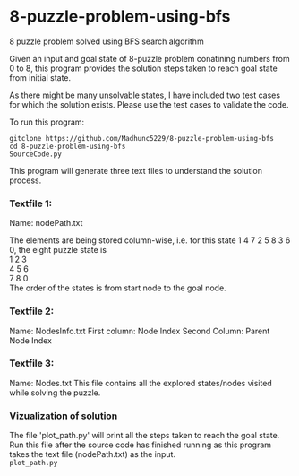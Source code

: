 # 8-puzzle-problem-using-bfs
8 puzzle problem solved using BFS search algorithm

Given an input and goal state of 8-puzzle problem conatining numbers from 0 to 8, this program provides the solution steps taken to reach goal state from initial state.

As there might be many unsolvable states, I have included two test cases for which the solution exists. Please use the test cases to validate the code.

To run this program:

`gitclone https://github.com/Madhunc5229/8-puzzle-problem-using-bfs`  
``cd 8-puzzle-problem-using-bfs``  
``SourceCode.py``  


This program will generate three text files to understand the solution process.

### Textfile 1:​
Name: nodePath.txt​

The elements are being stored column-wise, i.e. for this state 1 4 7 2 5 8 3 6 0, the eight puzzle state is​  
1 2 3​  
4 5 6​  
7 8 0​  
The order of the states is from start node to the goal node.  

### Textfile 2:​
Name: NodesInfo.txt​
First column: Node Index​
Second Column: Parent Node Index

### Textfile 3:​
Name: Nodes.txt​
This file contains all the explored states/nodes visited while solving the puzzle.

### Vizualization of solution
The file 'plot_path.py' will print all the steps taken to reach the goal state.
Run this file after the source code has finished running as this program takes the text file (nodePath.txt) as the input.  
``plot_path.py``
